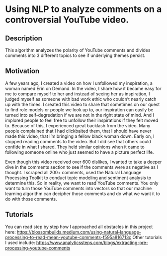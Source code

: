 # Using NLP to analyze comments on a controversial YouTube video.  


## Description 
This algorithm analyzes the polarity of YouTube comments and divides comments into 3 different topics to see if underlying themes persist.

## Motivation
A few years ago, I created a video on how I unfollowed my inspiration, a woman named Erin on Demand. In the video, I share how it became easy for me to compare myself to her and instead of seeing her as inspiration, I judged myself as someone with bad work ethic who couldn’t nearly catch up with the times. I created this video to share that sometimes on our quest to find role models or people we look up to, our inspiration can easily be turned into self-degredation if we are not in the right state of mind. And I implored people to feel free to unfollow their inspirations if they felt moved to.
Because of this, I experienced great backlash from the video. Many people complained that I had clickbaited them, that I should have never made this video, that I’m bringing a fellow black woman down. Early on, I stopped reading comments to the video. 
But I did see that others could confide in what I shared. They held similar opinions when it came to following someone online who just seemed to have a picture perfect life. 

Even though this video received over 600 dislikes, I wanted to take a deeper dive in the comments section to see if the comments were as negative as I thought. I scraped all 200+ comments, used the Natural Language Processing Toolkit to conduct topic modeling and sentiment analysis to determine this. 
So in reality, we want to read YouTube comments. You only want to turn those YouTube comments into vectors so that our machine learning algorithm can decipher those comments and do what we want it to do with those comments.

## Tutorials
You can read step by step how I approached all obstacles in this project here: https://blossombuilds.medium.com/using-natural-language-processing-to-read-mean-youtube-comments-f595a816713c
Other tutorials I used include:
https://www.analyticssteps.com/blogs/extracting-pre-processing-youtube-comments
